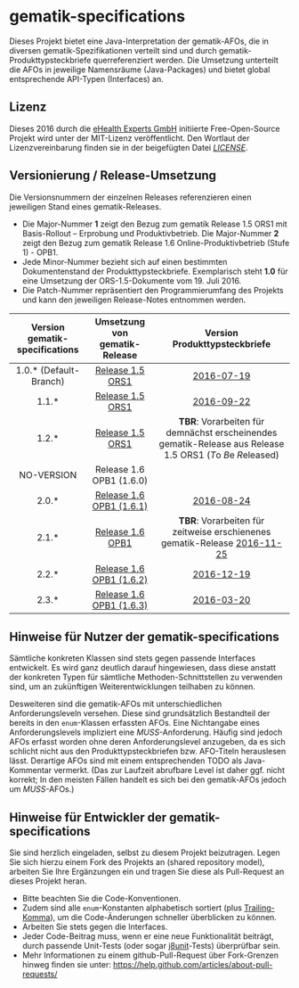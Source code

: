 # gematik-specifications

Dieses Projekt bietet eine Java-Interpretation der gematik-AFOs, die in diversen gematik-Spezifikationen verteilt sind und durch gematik-Produkttypsteckbriefe querreferenziert werden. Die Umsetzung unterteilt die AFOs in jeweilige Namensräume (Java-Packages) und bietet global entsprechende API-Typen (Interfaces) an.

## Lizenz

Dieses 2016 durch die [eHealth Experts GmbH](http://www.ehealthexperts.de) initiierte Free-Open-Source Projekt wird unter der MIT-Lizenz veröffentlicht. Den Wortlaut der Lizenzvereinbarung finden sie in der beigefügten Datei *[LICENSE](LICENSE)*.

## Versionierung / Release-Umsetzung

Die Versionsnummern der einzelnen Releases referenzieren einen jeweiligen Stand eines gematik-Releases.
- Die Major-Nummer **1** zeigt den Bezug zum gematik Release 1.5 ORS1 mit Basis-Rollout – Erprobung und Produktivbetrieb.
  Die Major-Nummer **2** zeigt den Bezug zum gematik Release 1.6 Online-Produktivbetrieb (Stufe 1) - OPB1.
- Jede Minor-Nummer bezieht sich auf einen bestimmten Dokumentenstand der Produkttypsteckbriefe. Exemplarisch steht **1.0** für eine Umsetzung der ORS-1.5-Dokumente vom 19. Juli 2016.
- Die Patch-Nummer repräsentiert den Programmierumfang des Projekts und kann den jeweiligen Release-Notes entnommen werden. 

|  Version gematik-specifications |                                  Umsetzung von gematik-Release                                  |                                           Version Produkttypsteckbriefe                                          |
|:-------------------------------:|:-----------------------------------------------------------------------------------------------:|:----------------------------------------------------------------------------------------------------------------------------------------------------------------------------------:|
| 1.0.* (Default-Branch)          | [Release 1.5 ORS1](http://www.gematik.de/cms/de/spezifikation/release_1_5_ors1/release_1_5.jsp) | [2016-07-19](http://www.gematik.de/cms/media/dokumente/ors1_release_1_5/ORS1_Produkttypsteckbriefe_20160719.zip)                                                     |
| 1.1.*                           | [Release 1.5 ORS1](http://www.gematik.de/cms/de/spezifikation/release_1_5_ors1/release_1_5.jsp) | [2016-09-22](http://www.gematik.de/cms/media/dokumente/ors1_release_1_5/ORS1_Produkttypsteckbriefe_20160922.zip)                                                     |
| 1.2.*                           | [Release 1.5 ORS1](http://www.gematik.de/cms/de/spezifikation/release_1_5_ors1/release_1_5.jsp) | **TBR**: Vorarbeiten für demnächst erscheinendes gematik-Release aus Release 1.5 ORS1 (*T*o *B*e *R*eleased)                                                                       |
| NO-VERSION                      | Release 1.6 OPB1 (1.6.0)                                                                        |    |
| 2.0.*                           | [Release 1.6 OPB1 (1.6.1)](http://www.gematik.de/cms/de/spezifikation/release_1_6_opb1/release_1_9.jsp) | [2016-08-24](http://www.gematik.de/cms/media/dokumente/opb1_release_1_6/OPB1_Produkttypsteckbriefe_20160824.zip)                                                     |
| 2.1.*                           | [Release 1.6 OPB1](http://www.gematik.de/cms/de/spezifikation/release_1_6_opb1/release_1_9.jsp) | **TBR**: Vorarbeiten für zeitweise erschienenes gematik-Release [2016-11-25](http://www.gematik.de/cms/media/dokumente/opb1_release_1_6/OPB1_Produkttypsteckbriefe_20161125.zip) |
| 2.2.*                           | [Release 1.6 OPB1 (1.6.2)](http://www.gematik.de/cms/de/spezifikation/release_1_6_opb1/release_1_9.jsp) | [2016-12-19](http://www.gematik.de/cms/media/dokumente/opb1_release_1_6/OPB1_Produkttypsteckbriefe_20161219.zip)                                                     |
| 2.3.*                           | [Release 1.6 OPB1 (1.6.3)](http://www.gematik.de/cms/de/spezifikation/release_1_6_opb1/release_1_9.jsp) | [2016-03-20](http://www.gematik.de/cms/media/dokumente/opb1_release_1_6/OPB1_Produkttypsteckbriefe_20170316.zip)                                                     |

## Hinweise für Nutzer der gematik-specifications

Sämtliche konkreten Klassen sind stets gegen passende Interfaces entwickelt. Es wird ganz deutlich darauf hingewiesen, dass diese anstatt der konkreten Typen für sämtliche Methoden-Schnittstellen zu verwenden sind, um an zukünftigen Weiterentwicklungen teilhaben zu können.

Desweiteren sind die gematik-AFOs mit unterschiedlichen Anforderungsleveln versehen. Diese sind grundsätzlich Bestandteil der bereits in den `enum`-Klassen erfassten AFOs. Eine Nichtangabe eines Anforderungslevels impliziert eine *MUSS*-Anforderung. Häufig sind jedoch AFOs erfasst worden ohne deren Anforderungslevel anzugeben, da es sich schlicht nicht aus den Produkttypsteckbriefen bzw. AFO-Titeln herauslesen lässt. Derartige AFOs sind mit einem entsprechenden TODO als Java-Kommentar vermerkt. (Das zur Laufzeit abrufbare Level ist daher ggf. nicht korrekt; In den meisten Fällen handelt es sich bei den gematik-AFOs jedoch um *MUSS*-AFOs.)

## Hinweise für Entwickler der gematik-specifications

Sie sind herzlich eingeladen, selbst zu diesem Projekt beizutragen. Legen Sie sich hierzu einem Fork des Projekts an (shared repository model), arbeiten Sie Ihre Ergänzungen ein und tragen Sie diese als Pull-Request an dieses Projekt heran.
- Bitte beachten Sie die Code-Konventionen. 
- Zudem sind alle `enum`-Konstanten alphabetisch sortiert (plus [Trailing-Komma](http://docs.oracle.com/javase/specs/jls/se8/html/jls-8.html#jls-8.9)), um die Code-Änderungen schneller überblicken zu können.
- Arbeiten Sie stets gegen die Interfaces.
- Jeder Code-Beitrag muss, wenn er eine neue Funktionalität beiträgt, durch passende Unit-Tests (oder sogar [j8unit](https://github.com/j8unit-team/j8unit)-Tests) überprüfbar sein.
- Mehr Informationen zu einem github-Pull-Request über Fork-Grenzen hinweg finden sie unter: https://help.github.com/articles/about-pull-requests/
